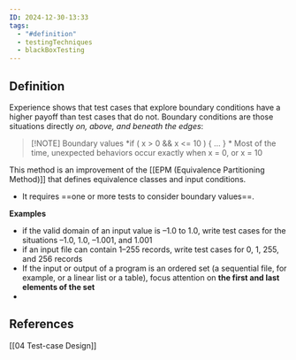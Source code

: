 ```yaml
---
ID: 2024-12-30-13:33
tags:
  - "#definition"
  - testingTechniques
  - blackBoxTesting
---
```

## Definition

Experience shows that test cases that explore boundary conditions have a
higher payoff than test cases that do not. Boundary conditions are those situations directly *on, above, and beneath the edges*:

> [!NOTE] Boundary values
*if ( x > 0 && x <= 10 ) { ... } *
 Most of the time, unexpected behaviors occur exactly when x = 0, or x = 10

This method is an improvement of the [[EPM (Equivalence Partitioning Method)]]
that defines equivalence classes and input conditions.
- It requires ==one or more tests to consider boundary values==.

**Examples**
- if the valid domain of an input value is –1.0 to 1.0, write test cases for the situations –1.0, 1.0, –1.001, and 1.001
- if an input file can contain 1–255 records, write test cases for 0, 1, 255, and 256 records
- If the input or output of a program is an ordered set (a sequential file, for example, or a linear list or a table), focus attention on **the first and last elements of the set**
- 
## References
[[04 Test-case Design]]